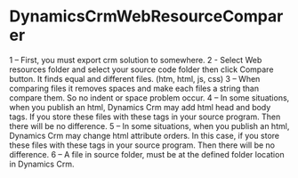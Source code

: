 # DynamicsCrmWebResourceComparer

1 – First, you must export crm solution to somewhere.
2 - Select Web resources folder and select your source code folder then click Compare button. It finds equal and different files. (htm, html, js, css)
3 – When comparing files it removes spaces and make each files a string than compare them. So no indent or space problem occur.
4 – In some situations, when you publish an html, Dynamics Crm may add html head and body tags. If you store these files with these tags in your source program. Then there will be no difference.
5 – In some situations, when you publish an html, Dynamics Crm may change html attribute orders. In this case, if you store these files with these tags in your source program. Then there will be no difference.
6 – A file in source folder, must be at the defined folder location in Dynamics Crm. 

